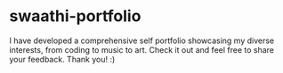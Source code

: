 # swaathi-portfolio
I have developed a comprehensive self portfolio showcasing my diverse interests, from coding to music to art. Check it out and feel free to share your feedback. Thank you! :) 
